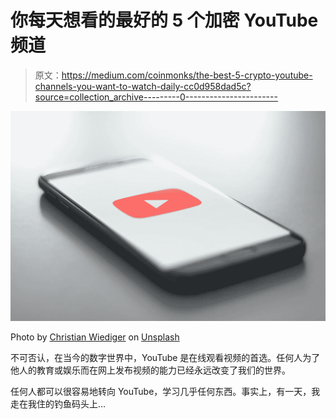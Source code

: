 # 你每天想看的最好的 5 个加密 YouTube 频道

> 原文：<https://medium.com/coinmonks/the-best-5-crypto-youtube-channels-you-want-to-watch-daily-cc0d958dad5c?source=collection_archive---------0----------------------->

![](img/c60e604dd4e654e2497eacf32ce1787b.png)

Photo by [Christian Wiediger](https://unsplash.com/@christianw?utm_source=unsplash&utm_medium=referral&utm_content=creditCopyText) on [Unsplash](https://unsplash.com/s/photos/youtube?utm_source=unsplash&utm_medium=referral&utm_content=creditCopyText)

不可否认，在当今的数字世界中，YouTube 是在线观看视频的首选。任何人为了他人的教育或娱乐而在网上发布视频的能力已经永远改变了我们的世界。

任何人都可以很容易地转向 YouTube，学习几乎任何东西。事实上，有一天，我走在我住的钓鱼码头上…